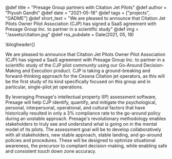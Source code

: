 @def title = "Presage Group partners with Citation Jet Pilots"
@def author = "Piyush Gandhi"
@def date = "2021-05-18"
@def tags = ["projects", "GADME"]
@def short_text = "We are pleased to announce that Citation Jet Pilots Owner Pilot Association (CJP) has signed a SaaS agreement with Presage Group Inc. to partner in a scientific study"
@def img = "/assets/citation.jpg"
@def rss_pubdate = Date(2021, 05, 18)

\blogheader{}

We are pleased to announce that Citation Jet Pilots Owner Pilot Association (CJP) has signed a SaaS agreement with Presage Group Inc. to partner in a scientific study of the CJP pilot community using our Go-Around Decision-Making and Execution product. CJP is taking a ground-breaking and forward-thinking approach for the Cessna Citation jet operators, as this will be the first study of its kind specifically focused on this group and in particular, single-pilot jet operations.

By leveraging Presage's intellectual property (IP) assessment software, Presage will help CJP identify, quantify, and mitigate the psychological, personal, interpersonal, operational, and cultural factors that have historically resulted in only a 3% compliance rate to the go-around policy during an unstable approach. Presage's revolutionary methodology enables stakeholders to truly see and understand what is going on in the mental model of its pilots. The assessment goal will be to develop collaboratively with all stakeholders, new stable approach, stable landing, and go-around policies and procedures. These will be designed to optimize situational awareness, the precursor to compliant decision-making, while enabling safe and consistent touch down zone accuracy.
